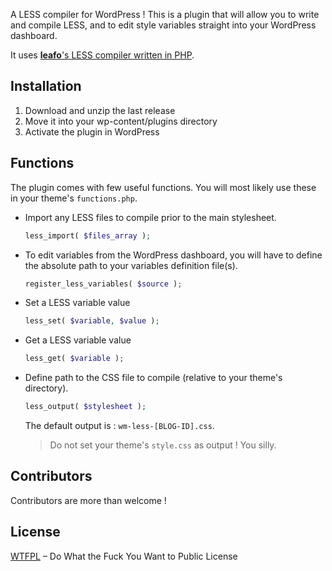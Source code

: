 A LESS compiler for WordPress ! This is a plugin that will allow you to write and compile LESS, and to edit style variables straight into your WordPress dashboard.

It uses [**leafo**'s LESS compiler written in PHP](https://github.com/leafo/lessphp).

## Installation

1. Download and unzip the last release
2. Move it into your wp-content/plugins directory
3. Activate the plugin in WordPress

## Functions

The plugin comes with few useful functions. You will most likely use these in your theme's `functions.php`.

- Import any LESS files to compile prior to the main stylesheet.
  ```php
  less_import( $files_array );
  ```

- To edit variables from the WordPress dashboard, you will have to define the absolute path to your variables definition file(s).
  ```php
  register_less_variables( $source );
  ```

- Set a LESS variable value
  ```php
  less_set( $variable, $value );
  ```

- Get a LESS variable value
  ```php
  less_get( $variable );
  ```

- Define path to the CSS file to compile (relative to your theme's directory).
  ```php
  less_output( $stylesheet );
  ```
  The default output is : `wm-less-[BLOG-ID].css`.
  > Do not set your theme's `style.css` as output ! You silly.

## Contributors

Contributors are more than welcome !

## License

[WTFPL](http://www.wtfpl.net/) – Do What the Fuck You Want to Public License
